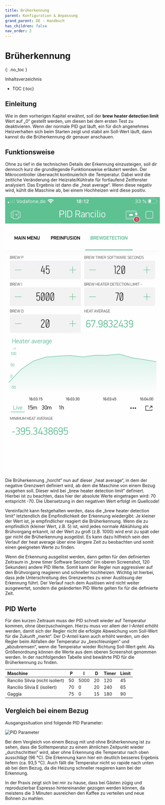 ```yaml
---
title: Brüherkennung
parent: Konfiguration & Anpassung
grand_parent: DE - Handbuch
has_children: false
nav_order: 2
---
```


# Brüherkennung
{: .no_toc }

Inhaltsverzeichnis

* TOC
{:toc}

## Einleitung

Wie in dem vorherigen Kapitel erwähnt, soll der **brew heater detection limit** Wert auf „0“ gestellt werden, um diesen bei dem ersten Test zu deaktivieren. Wenn der normale PID gut läuft, ein für dich angenehmes Heizverhalten sich beim Starten zeigt und stabil am Soll-Wert läuft, dann kannst du die Brüherkennung dir genauer anschauen.

## Funktionsweise

Ohne zu tief in die technischen Details der Erkennung einzusteigen, soll dir dennoch kurz die grundlegende Funktionsweise erläutert werden. Der Mikrocontroller überwacht kontinuierlich die Temperatur. Dabei wird die zeitliche Veränderung der Heizrate/Kühlrate für fortlaufend Zeitfenster analysiert. Das Ergebnis ist dann die „heat average“. Wenn diese negativ wird, kühlt die Maschine ab, bei einem Hochheizen wird diese positiv.

![Brüherkennung](../../img/fullsizeoutput_1c57.jpeg)

Die Brüherkennung „horcht“ nun auf dieser „heat average“, in dem der negative Grenzwert definiert wird, ab dem die Maschine von einem Bezug ausgehen soll. Dieser wird bei „brew heater detection limit“ definiert. Hierbei ist zu beachten, dass hier der absolute Werte eingetragen wird: 70 entspricht -70. Die Übersetzung in den negativen Wert erfolgt im Quellcode!

Vereinfacht kann festgehalten werden, dass die „brew heater detection limit“ letztendlich die Empfindlichkeit der Erkennung wiedergibt: Je kleiner der Wert ist, je empfindlicher reagiert die Brüherkennung. Wenn die zu empfindlich (kleiner Wert, z.B. 5) ist, wird jedes normale Abkühlung als Brühvorgang erkannt, ist der Wert zu groß (z.B. 1000) wird erst zu spät oder gar nicht die Brüherkennung ausgelöst. Es kann dazu hilfreich sein den Verlauf der heat average über eine längere Zeit zu beobachten und somit einen geeigneten Werte zu finden.

Wenn die Erkennung ausgelöst werden, dann gelten für den definierten Zeitraum in „brew timer Software Seconds“ (im oberen Screenshot, 120 Sekunden) andere PID Werte. Somit kann der Regler nun aggressiver auf den Brühvorgang reagieren und schneller hochheizen. Wichtig ist hierbei, dass jede Unterschreitung des Grenzwertes zu einer Auslösung der Erkennung führt. Der Verlauf nach dem Auslösen wird nicht weiter ausgewertet, sondern die geänderten PID Werte gelten fix für die definierte Zeit.

## PID Werte

Für den kurzen Zeitraum muss der PID schnell wieder auf Temperatur kommen, ohne überzuschwingen. Hierzu muss vor allem der I-Anteil erhöht werden, damit sich der Regler nicht die erfolgte Abweichung vom Soll-Wert für die Zukunft „merkt“. Der D-Anteil kann auch erhöht werden, um den Regler beim Abfallen der Temperatur zu „beschleunigen“ und „abzubremsen“, wenn die Temperatur wieder Richtung Soll-Wert geht. Als Größenordnung können die Werte aus dem oberen Screenshot genommen werden.
In der nachfolgenden Tabelle sind bewährte PID für die Brüherkennung zu finden.

Maschine |	P |	I |	D | Timer |  Limit 
:-|-|-|-|-|-
Rancilio Silvia (nicht isoliert) | 50 | 5000 | 20 | 120 | 45 
Rancilio Silvia E (isoliert) | 70 | 0 | 20 | 240 | 65 
Gaggia | 75 | 0 | 15 | 180 | 90 

## Vergleich bei einem Bezug

Ausgangssituation sind folgende PID Parameter:

![PID Parameter](../../img/Screenshot-at-M%C3%A4rz-15-07-47-28.png)

Bei dem Vergleich von einem Bezug mit und ohne Brüherkennung ist zu sehen, dass die Solltemperatur zu einem ähnlichen Zeitpunkt wieder „durchschritten“ wird, aber ohne Erkennung die Temperatur nach oben ausschlägt (96 °C). Die Erkennung kann hier ein deutlich besseres Ergebnis liefern (ca. 93,5 °C). Auch fällt die Temperatur nicht so rapide nach unten ab bei dem Bezug, da die Heizung schneller reagieren kann bei der Erkennung.

In der Praxis zeigt sich bei mir zu hause, dass bei Gästen zügig und reproduzierbar Espresso hintereinander gezogen werden können, da meistens die 3 Minuten ausreichen den Kaffee zu verteilen und neue Bohnen zu mahlen.

